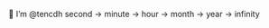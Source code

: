 👀 I’m @tencdh 
second -> minute -> hour -> month -> year -> infinity

<!---
tencdh/tencdh is a ✨ special ✨ repository because its `README.md` (this file) appears on your GitHub profile.
You can click the Preview link to take a look at your changes.
--->
